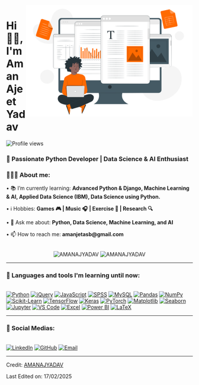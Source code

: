 
<img align="right" src="https://raw.githubusercontent.com/gabrlcj/gabrlcj/2aa161dfb942e25ec84396721837dfccc98e08f2/Illustration.svg" alt="Illustration" title="Illustration Storyset" width="450/">
<h1 align="left">Hi 👋🏽, I'm Aman Ajeet Yadav</h1>
<p><img src="https://gpvc.arturio.dev/AMANAJYADAV" alt="Profile views"></p>
<h3 align="left">🚀 Passionate Python Developer | Data Science & AI Enthusiast</h3>
<div align="left">
    <h3>👨🏽‍💻 About me:</h3>
        <p>• 📚 I’m currently learning: <b>Advanced Python & Django, Machine Learning & AI, Applied Data Science (IBM), Data Science using Python.</b></p>
        <p>• ℹ️ Hobbies: <b>Games 🎮 | Music 🎧 | Exercise 🏃 | Research 🔍</b></p>
        <p>• 💬 Ask me about: <b>Python, Data Science, Machine Learning, and AI</b></p>
        <p>• 📫 How to reach me: <b>amanjetasb@gmail.com</b></p>
</div><br>
<div align="center">
    <img height="155em" src="https://github-readme-stats.vercel.app/api?username=AMANAJYADAV&amp;show_icons=true&amp;theme=slateorange&amp;title_color=f34213&amp;text_color=0c0c0c&amp;icon_color=0c0c0c&amp;locale=en&amp;hide_border=true&amp;bg_color=bbb8b2" alt="AMANAJYADAV">
    <img height="155em" src="https://github-readme-stats.vercel.app/api/top-langs?username=AMANAJYADAV&amp;show_icons=true&amp;theme=slateorange&amp;title_color=f34213&amp;text_color=0c0c0c&amp;icon_color=0c0c0c&amp;layout=compact&amp;hide_border=true&amp;bg_color=bbb8b2" alt="AMANAJYADAV">
</div>
<hr>
<div>
  <h3>🧰 Languages and tools I'm learning until now:</h3><br>
     <a href="https://"><img src="https://img.shields.io/badge/Python-3776AB?style=for-the-badge&logo=python&logoColor=white" alt="Python"></a>
     <a href="#"><img src="https://img.shields.io/badge/jQuery-0769AD?style=for-the-badge&logo=jquery&logoColor=white" alt="jQuery"></a>
     <a href="https://"><img src="https://img.shields.io/badge/JavaScript-F7DF1E?style=for-the-badge&logo=javascript&logoColor=black" alt="JavaScript"></a>
     <a href="#"><img src="https://img.shields.io/badge/SPSS-0097A7?style=for-the-badge&logo=ibm&logoColor=white" alt="SPSS"></a>
     <a href="https://"><img src="https://img.shields.io/badge/MySQL-4479A1?style=for-the-badge&logo=mysql&logoColor=white" alt="MySQL"></a>
     <a href="https://"><img src="https://img.shields.io/badge/Pandas-150458?style=for-the-badge&logo=pandas&logoColor=white" alt="Pandas"></a>
     <a href="#"><img src="https://img.shields.io/badge/NumPy-013243?style=for-the-badge&logo=numpy&logoColor=white" alt="NumPy"></a>
     <a href="#"><img src="https://img.shields.io/badge/Scikit--Learn-F7931E?style=for-the-badge&logo=scikit-learn&logoColor=white" alt="Scikit-Learn"></a>
     <a href="https://www.tensorflow.org/"><img src="https://img.shields.io/badge/TensorFlow-FF6F00?style=for-the-badge&logo=tensorflow&logoColor=white" alt="TensorFlow"></a>
     <a href="https://"><img src="https://img.shields.io/badge/Keras-D00000?style=for-the-badge&logo=keras&logoColor=white" alt="Keras"></a>
     <a href="https://pytorch.org/"><img src="https://img.shields.io/badge/PyTorch-EE4C2C?style=for-the-badge&logo=pytorch&logoColor=white" alt="PyTorch"></a>
     <a href="#"><img src="https://img.shields.io/badge/Matplotlib-008080?style=for-the-badge&logo=matplotlib&logoColor=white" alt="Matplotlib"></a>
     <a href="https://"><img src="https://img.shields.io/badge/Seaborn-009688?style=for-the-badge" alt="Seaborn"></a>
     <a href="https://"><img src="https://img.shields.io/badge/Jupyter-F37626?style=for-the-badge&logo=jupyter&logoColor=white" alt="Jupyter"></a>
     <a href="#"><img src="https://img.shields.io/badge/VS_Code-007ACC?style=for-the-badge&logo=visual-studio-code&logoColor=white" alt="VS Code"></a>
     <a href="https://"><img src="https://img.shields.io/badge/Microsoft_Excel-217346?style=for-the-badge&logo=microsoft-excel&logoColor=white" alt="Excel"></a>
     <a href="https://"><img src="https://img.shields.io/badge/Power_BI-F2C811?style=for-the-badge&logo=power-bi&logoColor=black" alt="Power BI"></a>
     <a href="https://"><img src="https://img.shields.io/badge/LaTeX-008080?style=for-the-badge&logo=latex&logoColor=white" alt="LaTeX"></a>
</div>
<hr>
<div>
  <h3>📱 Social Medias:</h3><br>
    <a href="https://www.linkedin.com/in/aman-yadav-a90a2b340/" target="_blank"><img src="https://img.shields.io/badge/LinkedIn-Aman%20Ajeet%20Yadav-blue?style=for-the-badge&logo=linkedin&logoColor=white" alt="LinkedIn"></a>
    <a href="https://github.com/AMANAJYADAV" target="_blank"><img src="https://img.shields.io/badge/GitHub-AMANAJYADAV-181717?style=for-the-badge&logo=github&logoColor=white" alt="GitHub"></a>
    <a href="mailto:amanjetasb@gmail.com"><img src="https://img.shields.io/badge/Email-amanjetasb@gmail.com-D14836?style=for-the-badge&logo=gmail&logoColor=white" alt="Email"></a>
</div>
<hr>
<p>Credit: <a href="https://github.com/AMANAJYADAV">AMANAJYADAV</a></p>
<p>Last Edited on: 17/02/2025</p>
